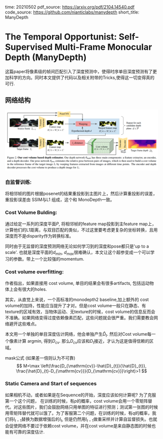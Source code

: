 time: 20210502
pdf_source: https://arxiv.org/pdf/2104.14540.pdf
code_source: https://github.com/nianticlabs/manydepth
short_title: ManyDepth

# The Temporal Opportunist: Self-Supervised Multi-Frame Monocular Depth (ManyDepth)

这篇paper将像素级的帧间匹配引入了深度预测中，使得时序单目深度预测有了更加科学的方向。同时本文提供了代码以及相关附带的Tricks,使得这一切变得真的可行.

## 网络结构

![image](res/manydepth_arch.png)

### 自监督训练:

将相邻帧的图片根据posenet的结果重投影到主图片上，然后计算重投影的误差，重投影误差由 SSIM与L1 组成，这个和 MonoDepth一致。

### Cost Volume Bulding:

通过给定一系列的深度平面$P$, 将相邻帧的feature map投影到主feature map上，计算他们的L1距离，与双目匹配的类似，不过这里要考虑更复杂的坐标转换，且用深度而不是disparity作为转换标准。

同时由于无监督的深度预测网络无论如何学习到的深度和pose都只是'up to a scale'. 也就是深度平面的$d_{min}$, $d_{max}$很难确认，本文让这个超参变成一个可以学习的参数。带上一个比较强的momentum.

### Cost volume overfitting:

作者指出，如果直接用 cost volume, 单目的结果会有很多artifacts, 包括运动物体上会有很大的holes.

其实，从直觉上来说，一个高标准的monodepth2 baseline,加上额外的 cost volume的加持，性能应当提升了才对。但是cost volume一般只在静态、有texture的区域有效，当物体运动、无texture的时候，cost volume的信息反而会不准确。如果网络变得过度依赖像素匹配，这些问题就会很严重。我们需要教会网络避开这些难点。

本文用一个单独的单目深度估计网络，他会单独产生$\hat D_t$. 然后对Cost volume每一个像素计算 $\text{argmin}$, 得到$D_{cv}$. 那么$D_{cv}$应该和$D_{t}$接近，才认为这是值得信赖的区域。

mask公式 (如果差一倍则认为不可靠)
$$
M=\max \left(\frac{D_{\mathrm{cv}}-\hat{D}_{t}}{\hat{D}_{t}}, \frac{\hat{D}_{t}-D_{\mathrm{cv}}}{D_{\mathrm{cv}}}\right)>1
$$

### Static Camera and Start of sequences

如果相机不动，或者如果是在Sequence的开始，深度应该如何计算呢? 为了克服第一个这个问题， 在训练的时候，有$p$的概率，cost volume会用一个零矩阵替代。对这些图片，我们会鼓励网络只用单图的特征进行预测；测试第一张图的时候用零矩阵替代就可以饿了。为了客服第二个问题，在训练的时候，有$q$的概率，我们将$I_{t-1}$替换为数据增强后的$I_{t}$, 但是仍然用$I_{t-1}$做重采样并计算自监督损失。也就会促使网络不要过于依赖cost volume，并在cost volume是来自静态图的时候也能有可靠的深度估计.


